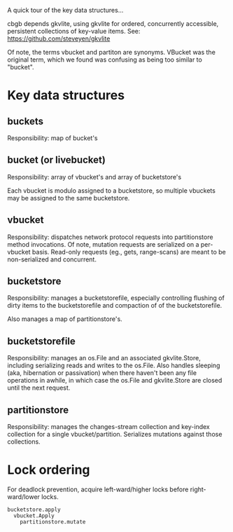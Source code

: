 A quick tour of the key data structures...

cbgb depends gkvlite, using gkvlite for ordered, concurrently
accessible, persistent collections of key-value items.  See:
https://github.com/steveyen/gkvlite

Of note, the terms vbucket and partiton are synonyms.  VBucket was the
original term, which we found was confusing as being too similar to
"bucket".

Key data structures
===================

buckets
-------

Responsibility: map of bucket's

bucket (or livebucket)
----------------------

Responsibility: array of vbucket's and array of bucketstore's

Each vbucket is modulo assigned to a bucketstore, so multiple vbuckets
may be assigned to the same bucketstore.

vbucket
-------

Responsibility: dispatches network protocol requests into
partitionstore method invocations. Of note, mutation requests are
serialized on a per-vbucket basis.  Read-only requests (eg., gets,
range-scans) are meant to be non-serialized and concurrent.

bucketstore
-----------

Responsibility: manages a bucketstorefile, especially controlling
flushing of dirty items to the bucketstorefile and compaction of
of the bucketstorefile.

Also manages a map of partitionstore's.

bucketstorefile
---------------

Responsibility: manages an os.File and an associated
gkvlite.Store, including serializing reads and writes to the os.File.
Also handles sleeping (aka, hibernation or passivation) when there
haven't been any file operations in awhile, in which case the os.File
and gkvlite.Store are closed until the next request.

partitionstore
--------------

Responsibility: manages the changes-stream collection and
key-index collection for a single vbucket/partition.  Serializes
mutations against those collections.

Lock ordering
=============

For deadlock prevention, acquire left-ward/higher locks before
right-ward/lower locks.

    bucketstore.apply
      vbucket.Apply
        partitionstore.mutate
